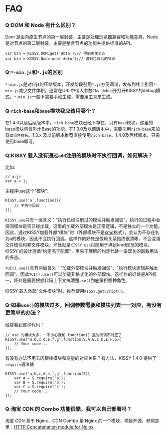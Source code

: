 # FAQ

### Q:DOM 和 Node 有什么区别？

Dom 是面向原生节点的第一层封装，主要是处理浏览器兼容和功能差异，Node 是对节点的第二层封装，主要是整合节点的功能并提供标准的API。

	var btn = KISSY.DOM.get('#btn');// 得到原生节点
	var btn = KISSY.Node.one('#btn');// 得到包装后的节点

### Q:`*-min.js`和`*.js`的区别

`*-min.js`是对应js的压缩版本，开发阶段引用`*.js`方便调试，发布到线上引用`*-min.js`减少文件体积。通常在URL中带入参数`?ks-debug`开打开KISSY的debug模式。`*-min.js`一般不需要手动生成，需要用工具来生成。

### Q:`rich-base`和`base`模块我应该用哪个？

在1.4.0以及后续版本中，`rich-base`模块已经不存在，只有`base`模块，这里的base模块包含RichBase的功能，在1.3.0及以前版本中，需要引用`rich-base`来加载`富组件模板`。1.3.x 及以前版本推荐直接使用`rich-base`，1.4.0及后续版本，只需使用base即可。

### Q:KISSY 载入没有通过`add`注册的模块时不执行回调，如何解决？

比如:

	// a.js
	var a = 1;

主程序use这个"模块":

	KISSY.use('a',function(){
		// 不执行回调	
	});

`KISSY.use`只有一层含义："执行已经注册过的模块并触发回调"。执行的过程中会探测模块是否已经加载，这里的加载外部模块是正常逻辑，不是独立的一个功能。因此，通过KISSY加载外部“模块”时（外部模块不是[kmd](kmd.html)格式），会认为不存在名为a的模块，因此不会执行回调。这样作的好处是依赖关系始终很清晰、不会混淆文件模块和非文件模块。坏处就是`KISSY.use`只能用于满足kmd规范的模块。KISSY 的设计遵循“约定高于配置“，用易于理解的约定代替一语双关的函数用法的多态。

`YUI().use()`具有两层含义："加载外部模块并触发回调"、"执行模块逻辑并触发回调"。因此`YUI().use()`可以加载非格式化的外部模块。这样作的好处是API统一，坏处是需要根据代码上下文搞清楚`use()`到底承担哪种角色。

KISSY 载入外部"文件模块"时，推荐使用`KISSY.getScript()`。

### Q:如果`use()`的模块过多，回调参数需要和模块列表一一对应，有没有更简单的办法？

经常看到这种代码：

	// use 的模块太多，一不小心就和 function() 里的回调不对应了
	KISSY.use('a,b,c,d,e,f,g',function(S,A,B,C,D,E,F,G){
		// Your code...
	});

有没有办法不用去肉眼找模块和变量的对应关系？有方法，KISSY 1.4.0 提供了`require`语法糖

	KISSY.use('a,b,c,d,e,f,g',function(S){
		var A = S.require('a');
		var B = S.require('b');
		var C = S.require('c');
		// Your code...
	});

### Q:淘宝 CDN 的 Combo 功能很酷，我可以自己部署吗？

淘宝 CDN 基于 Nginx，CDN Combo 是 Nginx 的一个模块，项目开源，参照这里：[HTTP Concatenation module for Nginx](https://github.com/alibaba/nginx-http-concat)

